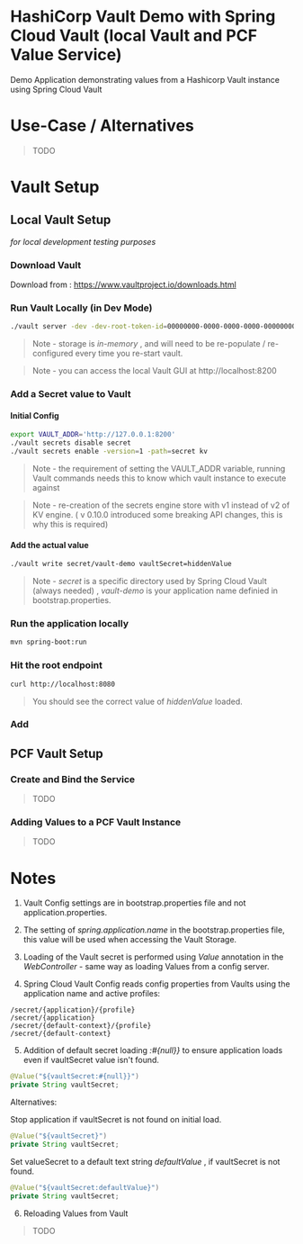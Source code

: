 # HashiCorp Vault Demo with Spring Cloud Vault (local Vault and PCF Value Service)

Demo Application demonstrating values from a Hashicorp Vault instance using Spring Cloud Vault

# Use-Case / Alternatives

> TODO

# Vault Setup

## Local Vault Setup

*for local development testing purposes*

### Download Vault

Download from : https://www.vaultproject.io/downloads.html

### Run Vault Locally (in Dev Mode)

```sh
./vault server -dev -dev-root-token-id=00000000-0000-0000-0000-000000000000
```

> Note - storage is *in-memory* , and will need to be re-populate / re-configured every time you re-start vault.

> Note - you can access the local Vault GUI at http://localhost:8200

### Add a Secret value to Vault

#### Initial Config

```sh
export VAULT_ADDR='http://127.0.0.1:8200'
./vault secrets disable secret
./vault secrets enable -version=1 -path=secret kv
```

> Note - the requirement of setting the VAULT_ADDR variable, running Vault commands needs this to know which vault instance to execute against

> Note - re-creation of the secrets engine store with v1 instead of v2 of KV engine. ( v 0.10.0 introduced some breaking API changes, this is why this is required)


#### Add the actual value

```sh
./vault write secret/vault-demo vaultSecret=hiddenValue
```

> Note - *secret* is a specific directory used by Spring Cloud Vault (always needed) , *vault-demo* is your application name definied in bootstrap.properties.

### Run the application locally

```sh
mvn spring-boot:run
```

### Hit the root endpoint

```sh
curl http://localhost:8080
```

> You should see the correct value of *hiddenValue* loaded.

### Add

## PCF Vault Setup

### Create and Bind the Service

> TODO

### Adding Values to a PCF Vault Instance

> TODO

# Notes

1. Vault Config settings are in bootstrap.properties file and not application.properties.

2. The setting of *spring.application.name* in the bootstrap.properties file, this value will be used when accessing the Vault Storage.

3. Loading of the Vault secret is performed using *Value* annotation in the *WebController* - same way as loading Values from a config server.

4. Spring Cloud Vault Config reads config properties from Vaults using the application name and active profiles:

```
/secret/{application}/{profile}
/secret/{application}
/secret/{default-context}/{profile}
/secret/{default-context}
```

5. Addition of default secret loading *:#{null}}* to ensure application loads even if vaultSecret value isn't found.

```java
@Value("${vaultSecret:#{null}}")
private String vaultSecret;
```

Alternatives:

Stop application if vaultSecret is not found on initial load.
```java
@Value("${vaultSecret}")
private String vaultSecret;
```

Set valueSecret to a default text string *defaultValue* , if vaultSecret is not found.
```java
@Value("${vaultSecret:defaultValue}")
private String vaultSecret;
```

6. Reloading Values from Vault

> TODO


